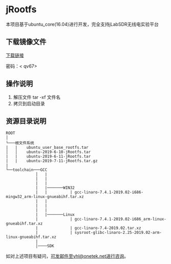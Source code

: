 # jRootfs
本项目基于ubuntu_core(16.04)进行开发，完全支持jLabSDR无线电实验平台<br>

## 下载镜像文件
 [下载链接](https://pan.baidu.com/s/1xDd23e0vy_9NyTiGJP1yRQ)<br>

 密码：< qv67>
## 操作说明
1. 解压文件 tar -xf 文件名<br>
2. 拷贝到启动目录

## 资源目录说明  

```
ROOT
│
└───根文件系统
|   |    ubuntu_user_base_rootfs.tar
│   │    ubuntu-2019-6-10-jRootfs.tar
|   |    ubuntu-2019-6-11-jRootfs.tar
|   |    ubuntu-2019-7-11-jRootfs.tar.gz
|
└──toolchain───GCC
             │   |   
             |   |
             |   |
             |   |───────WIN32
             |   |          | gcc-linaro-7.4.1-2019.02-i686-mingw32_arm-linux-gnueabihf.tar.xz
             |   |
             |   |   
             |   |
             |   |───────Linux
             |              | gcc-linaro-7.4.1-2019.02-i686_arm-linux-gnueabihf.tar.xz
             |              | gcc-linaro-7.4-2019.02.tar.xz
             |              | sysroot-glibc-linaro-2.25-2019.02-arm-linux-gnueabihf.tar.xz 
             |
             │────SDK  
```
如对上述项目有疑问，可发邮件至yhl@onetek.net进行咨询。
